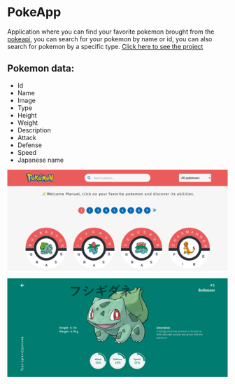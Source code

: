 # PokeApp

Application where you can find your favorite pokemon brought from the [pokeapi](https://pokeapi.co/), you can search for your pokemon by name or id, you can also search for pokemon by a specific type. [Click here to see the project](https://jesus-manuel-pokedex.netlify.app/)

## Pokemon data:

- Id
- Name
- Image
- Type
- Height
- Weight
- Description
- Attack
- Defense
- Speed
- Japanese name

![](public/pokedex-image.png)

![](public/pokemon-image.png)
